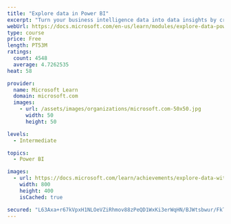 ```yaml
---
title: "Explore data in Power BI"
excerpt: "Turn your business intelligence data into data insights by creating and configuring Power BI dashboards."
webUrl: https://docs.microsoft.com/en-us/learn/modules/explore-data-power-bi/
type: course
price: Free
length: PT53M
ratings:
  count: 4548
  average: 4.7262535
heat: 58

provider:
  name: Microsoft Learn
  domain: microsoft.com
  images:
    - url: /assets/images/organizations/microsoft.com-50x50.jpg
      width: 50
      height: 50

levels:
  - Intermediate

topics:
  - Power BI

images:
  - url: https://docs.microsoft.com/learn/achievements/explore-data-with-power-bi-desktop-social.png
    width: 800
    height: 400
    isCached: true

secured: "L63Axa+r67kVpxH1NLOeVZiRhmov88zPeQD1WxKi3erWqHN/BJWtsbwur/FkTFa5gi2cIbM3L+aptRs+3tGFi3ebKTbfYEX9yYMh1ecZNREVDKLuVDafxB2NAUC4h/EghrIy3Xqi3ym84mvYDbP2YF3Z8Zl9u9TFSBBtvwHM7OK1gv5xDZhp3H4fNYBnrJKCe/XdBWWTJVBPmSwdwZnDkk7jINKBnYeU1/gRKb1+GyQQ7XEuufUnwWt2bdP8GXiff3uutdXOuw8oom3sRGtg7RDos5WqADn590v0/XQztj/m3oFTPOpxcJdjOswfQyk3pjharxoRor52gQJUvbmVTDdAxGHMQ948RXB2LomiNl3irgaTOSGlt1jkA36IP0gYZM3VZoX+x7VyM+YRTJ4Jt6Ld8I95l8fwclC2ughoZjc=;WPkmihuyTHDHlbYxE7f06g=="
---
```


